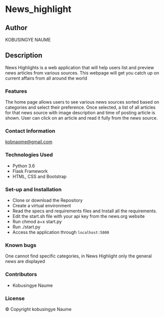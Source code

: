 # News_highlight
## Author
KOBUSINGYE NAUME
## Description
News Highlights is a web application that will help users list and preview news articles from various sources. This webpage will get you catch up on current affairs from all around the world

### Features
The home page allows users to see various news sources sorted based on categories and select their preference.
Once selected, a list of all articles for that news source with image description and time of posting article is shown.
User can click on an article and read it fully from the news source.

### Contact Information
kobnaome@gmail.com

### Technologies Used
- Python 3.6
- Flask Framework
- HTML, CSS and Bootstrap
### Set-up and Installation
* Clone or download the Repository
* Create a virtual environment
* Read the specs and requirements files and Install all the requirements.
* Edit the start.sh file with your api key from the news.org website
* Run chmod a+x start.py
* Run ./start.py
* Access the application through `localhost:5000`
### Known bugs
One cannot find specific categories, in News Highlight only the general news are displayed
### Contributors
- Kobusingye Naume
### License
© Copyright kobusingye Naume
